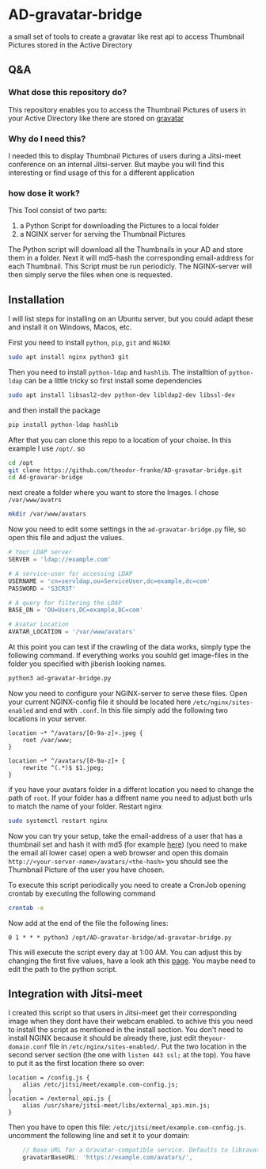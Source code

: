 # AD-gravatar-bridge
a small set of tools to create a gravatar like rest api to access Thumbnail Pictures stored in the Active Directory

## Q&A
### What dose this repository do?
This repository enables you to access the Thumbnail Pictures of users in your Active Directory like there are stored on [gravatar](https://gravatar.com)

### Why do I need this?
I needed this to display Thumbnail Pictures of users during a Jitsi-meet conference on an internal Jitsi-server. But maybe you will find this interesting or find usage of this for a different application

### how dose it work?
This Tool consist of two parts:
1. a Python Script for downloading the Pictures to a local folder
2. a NGINX server for serving the Thumbnail Pictures

The Python script will download all the Thumbnails in your AD and store them in a folder. Next it will md5-hash the corresponding email-address for each Thumbnail. This Script must be run periodicly. The NGINX-server will then simply serve the files when one is requested.

## Installation
I will list steps for installing on an Ubuntu server, but you could adapt these and install it on Windows, Macos, etc.

First you need to install `python`, `pip`, `git` and `NGINX`
```bash
sudo apt install nginx python3 git
```

Then you need to install `python-ldap` and `hashlib`. The installtion of `python-ldap` can be a little tricky so first install some dependencies
```bash
sudo apt install libsasl2-dev python-dev libldap2-dev libssl-dev
```
and then install the package
```bash
pip install python-ldap hashlib
```
After that you can clone this repo to a location of your choise. In this example I use `/opt/`. so
```bash
cd /opt
git clone https://github.com/theodor-franke/AD-gravatar-bridge.git
cd Ad-gravarar-bridge
```
next create a folder where you want to store the Images. I chose `/var/www/avatrs`
```bash
mkdir /var/www/avatars
```
Now you need to edit some settings in the `ad-gravatar-bridge.py` file, so open this file and adjust the values.

``` python
# Your LDAP server
SERVER = 'ldap://example.com'

# A service-user for accessing LDAP
USERNAME = 'cn=servldap,ou=ServiceUser,dc=example,dc=com'
PASSWORD = 'S3CR3T'

# A query for filtering the LDAP
BASE_DN = 'OU=Users,DC=example,DC=com'

# Avatar Location
AVATAR_LOCATION = '/var/www/avatars'

```

At this point you can test if the crawling of the data works, simply type the following command. If everything works you souhld get image-files in the folder you specified with jiberish looking names.

``` bash
python3 ad-gravatar-bridge.py
```

Now you need to configure your NGINX-server to serve these files. Open your current NGINX-config file it should be located here `/etc/nginx/sites-enabled` and end with `.conf`. In this file simply add the following two locations in your server.

``` nginx
location ~* ^/avatars/[0-9a-z]+.jpeg {
    root /var/www;
}

location ~* ^/avatars/[0-9a-z]+ {
    rewrite ^(.*)$ $1.jpeg;
}
```

if you have your avatars folder in a differnt location you need to change the path of `root`. If your folder has a diffrent name you need to adjust both urls to match the name of your folder. 
Restart nginx
```bash
sudo systemctl restart nginx
```

Now you can try your setup, take the email-address of a user that has a thumbnail set and hash it with md5 (for example [here](https://www.md5hashgenerator.com/)) (you need to make the email all lower case) open a web browser and open this domain `http://<your-server-name>/avatars/<the-hash>` you should see the Thumbnail Picture of the user you have chosen.

To execute this script periodically you need to create a CronJob opening crontab by executing the following command

```bash
crontab -e
```

Now add at the end of the file the following lines:

```
0 1 * * * python3 /opt/AD-gravatar-bridge/ad-gravatar-bridge.py
```

This will execute the script every day at 1:00 AM. You can adjust this by changing the first five values, have a look ath this [page](https://crontab.guru/). You maybe need to edit the path to the python script.

## Integration with Jitsi-meet

I created this script so that users in Jitsi-meet get their corresponding image when they dont have their webcam enabled. to achive this you need to install the script as mentioned in the install section. You don't need to install NGINX because it should be already there, just edit the`your-domain.conf` file in `/etc/nginx/sites-enabled/`. Put the two location in the second server section (the one with `listen 443 ssl;` at the top). You have to put it as the first location there so over:

```nginx
location = /config.js {
    alias /etc/jitsi/meet/example.com-config.js;
}
location = /external_api.js {
    alias /usr/share/jitsi-meet/libs/external_api.min.js;
}
```

Then you have to open this file: `/etc/jitsi/meet/example.com-config.js`. uncomment the following line and set it to your domain:

```javascript
    // Base URL for a Gravatar-compatible service. Defaults to libravatar.
    gravatarBaseURL: 'https://example.com/avatars/',
```

